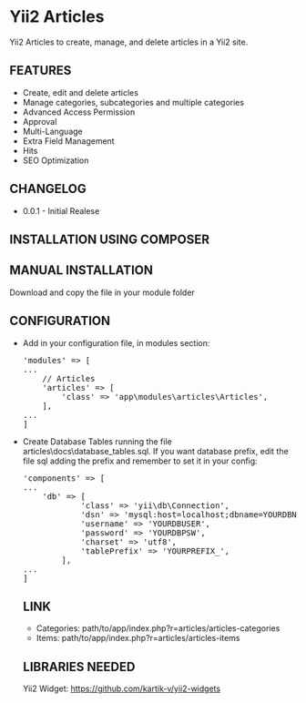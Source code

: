 Yii2 Articles
=============

Yii2 Articles to create, manage, and delete articles in a Yii2 site.

<h2>FEATURES</h2>

<ul>
  <li>Create, edit and delete articles</li>
  <li>Manage categories, subcategories and multiple categories</li>
  <li>Advanced Access Permission</li>
  <li>Approval</li>
  <li>Multi-Language</li>
  <li>Extra Field Management</li>
  <li>Hits</li>
  <li>SEO Optimization</li>
</ul>

<h2>CHANGELOG</h2>

<ul>
  <li>0.0.1 - Initial Realese</li>
</ul>

<h2>INSTALLATION USING COMPOSER</h2>

<h2>MANUAL INSTALLATION</h2>

Download and copy the file in your module folder

<h2>CONFIGURATION</h2>
<ul>

<li>Add in your configuration file, in modules section:
<pre>'modules' => [ 
...
	// Articles
	'articles' => [
		'class' => 'app\modules\articles\Articles',
	],
...
]</pre>
</li>

<li>Create Database Tables running the file articles\docs\database_tables.sql. If you want database prefix, edit the file sql adding the prefix and remember to set it in your config:
<pre>
'components' => [
...
	'db' => [
            'class' => 'yii\db\Connection',
            'dsn' => 'mysql:host=localhost;dbname=YOURDBNAME',
            'username' => 'YOURDBUSER',
            'password' => 'YOURDBPSW',
            'charset' => 'utf8',
            'tablePrefix' => 'YOURPREFIX_',
        ],
...
]
</pre>
</li>

<h2>LINK</h2>
<ul>
  <li>Categories: path/to/app/index.php?r=articles/articles-categories</li>
  <li>Items: path/to/app/index.php?r=articles/articles-items</li>
</ul>


<h2>LIBRARIES NEEDED</h2>

Yii2 Widget: https://github.com/kartik-v/yii2-widgets
